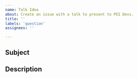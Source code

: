 ```yaml
---
name: Talk Idea
about: Create an issue with a talk to present to PEI Devs.
title: ''
labels: 'question'
assignees: ''

---
```


## Subject

<!-- A single sentence of what the talk is about -->

## Description

<!-- A more substantial description of what talk is about -->
